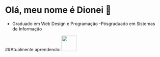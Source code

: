 # Olá, meu nome é Dionei 👋
 - Graduado em Web Design e Programação
 -Pósgraduado em Sistemas de Informação
 
 ##Atualmente aprendendo:
<img widhth='50' height='50' src="https://jsdelivr.net/gh/devicon/python/python-original.svg" />
   
           
          
          
          

